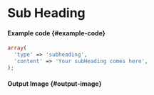 # Sub Heading

#### Example code {#example-code}

```php
array(  
  'type' => 'subheading',  
  'content' => 'Your subHeading comes here',
);
```

#### Output Image {#output-image}

